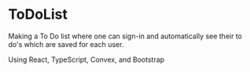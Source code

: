 # ToDoList
Making a To Do list where one can sign-in and automatically see their to do's which are saved for each user.

Using React, TypeScript, Convex, and Bootstrap
